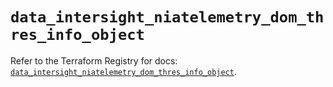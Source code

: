 # `data_intersight_niatelemetry_dom_thres_info_object`

Refer to the Terraform Registry for docs: [`data_intersight_niatelemetry_dom_thres_info_object`](https://registry.terraform.io/providers/ciscodevnet/intersight/1.0.71/docs/data-sources/niatelemetry_dom_thres_info_object).
